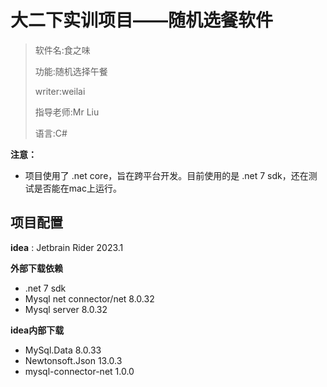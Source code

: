 ﻿# 大二下实训项目——随机选餐软件

> 软件名:食之味
> 
> 功能:随机选择午餐
> 
> writer:weilai
> 
> 指导老师:Mr Liu
> 
> 语言:C#

**注意：**

- 项目使用了 .net core，旨在跨平台开发。目前使用的是 .net 7 sdk，还在测试是否能在mac上运行。


## 项目配置

**idea** : Jetbrain Rider 2023.1

**外部下载依赖**

- .net 7 sdk
- Mysql net connector/net 8.0.32
- Mysql server 8.0.32

**idea内部下载**

- MySql.Data 8.0.33
- Newtonsoft.Json 13.0.3
- mysql-connector-net 1.0.0
  